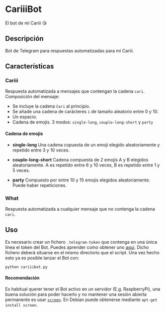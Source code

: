 # CariiiBot

El bot de mi Cariii 😘

## Descripción

Bot de Telegram para respuestas automatizadas para mi Cariii.

## Características

### Cariii
Respuesta automatizada a mensajes que contengan la cadena `cari`. Composición del mensaje:

 - Se incluye la cadena `Cari` al principio.
 - Se añade una cadena de carácteres `i` de tamaño aleatorio entre 0 y 10.
 - Un espacio.
 - Cadena de emojis. 3 modos: `single-long`, `couple-long-short` y `party`

 #### Cadena de emojis

 - **single-long** Una cadena copuesta de un emoji elegido aleatoriamente y repetido entre 3 y 10 veces.

 - **couple-long-short** Cadena compuesta de 2 emojis A y B elegidos aleatoriamente. A es repetido entre 6 y 10 veces, B es repetido entre 1 y 5 veces.

 - **party** Compuesto por entre 10 y 15 emojis elegidos aleatoriamente. Puede haber repeticiones.

### What
Respuesta automatizada a cualquier mensaje que no contenga la cadena `cari`.

## Uso
Es necesario crear un fichero `.telegram-token` que contenga en una única línea el token del Bot. Puedes aprender como obtener uno [aqui](https://core.telegram.org/bots#6-botfather). Dicho fichero deberá situarse en el mismo directorio que el script. Una vez hecho esto ya es posible lanzar el Bot con:

`python cariiibot.py`

#### Recomendación
Es habitual querer tener el Bot activo en un servidor (E.g. RaspberryPi), una buena solución para poder hacerlo y no mantener una sesión abierta permanente es usar [`screen`](https://www.gnu.org/software/screen/manual/screen.html). En Debian puede obtenerse mediante `apt-get install screen`.